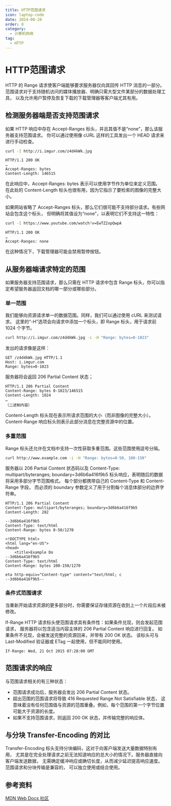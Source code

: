 ```yaml
---
title: HTTP范围请求
icon: laptop-code
date: 2024-08-20
order: 8
category:
  - 计算机网络
tag:
  - HTTP
---
```


# HTTP范围请求

HTTP 的 Range 请求使客户端能够要求服务器仅向其回传 HTTP 消息的一部分。
范围请求对于支持随机访问的媒体播放器、明确只需大型文件某部分的数据处理工具，
以及允许用户暂停及恢复下载的下载管理器等客户端尤其有用。

## 检测服务器端是否支持范围请求

如果 HTTP 响应中存在 Accept-Ranges 标头，并且其值不是“none”，那么该服务器支持范围请求。
你可以通过使用像 cURL 这样的工具发出一个 HEAD 请求来进行手动检查。

```BASH
curl -I http://i.imgur.com/z4d4kWk.jpg
```

```http request
HTTP/1.1 200 OK
…
Accept-Ranges: bytes
Content-Length: 146515
```

在此响应中，Accept-Ranges: bytes 表示可以使用字节作为单位来定义范围。
在此处的 Content-Length 标头也很有用，因为它指示了要检索的图像的完整大小。

如果网站省略了 Accept-Ranges 标头，那么它们很可能不支持部分请求。有些网站会包含这个标头，
但明确将其值设为“none”，以表明它们不支持这一特性：

```BASH
curl -I https://www.youtube.com/watch?v=EwTZ2xpQwpA
```

```http request
HTTP/1.1 200 OK
…
Accept-Ranges: none
```

在这种情况下，下载管理器可能会禁用暂停按钮。

## 从服务器端请求特定的范围

如果服务器支持范围请求，那么只需在 HTTP 请求中包含 Range 标头，你可以指定希望服务器返回文档的哪一部分或哪些部分。

### 单一范围

我们能够向资源请求单一的数据范围。同样，我们可以通过使用 cURL 来测试请求。
这里的“-H”选项会向请求中添加一个标头，即 Range 标头，用于请求前 1024 个字节。

```BASH
curl http://i.imgur.com/z4d4kWk.jpg -i -H "Range: bytes=0-1023"
```

发出的请求像是这样：

```http request
GET /z4d4kWk.jpg HTTP/1.1
Host: i.imgur.com
Range: bytes=0-1023
```

服务器将会返回 206 Partial Content 状态；

```http request
HTTP/1.1 206 Partial Content
Content-Range: bytes 0-1023/146515
Content-Length: 1024
…
（二进制内容）
```

Content-Length 标头现在表示所请求范围的大小（而非图像的完整大小）。
Content-Range 响应标头则表示此部分消息在完整资源中的位置。

### 多重范围

Range 标头还允许在文档中支持一次性获取多重范围。这些范围使用逗号分隔。

```BASH
curl http://www.example.com -i -H "Range: bytes=0-50, 100-150"
```

服务器以 206 Partial Content 状态码以及 Content-Type: multipart/byteranges; 
boundary=3d6b6a416f9b5 标头响应，表明随后的数据将采用多部分字节范围格式。
每个部分都携带自己的 Content-Type 和 Content-Range 字段，
而必须的 boundary 参数定义了用于分割每个消息体部分的边界字符串。

```http request
HTTP/1.1 206 Partial Content
Content-Type: multipart/byteranges; boundary=3d6b6a416f9b5
Content-Length: 282

--3d6b6a416f9b5
Content-Type: text/html
Content-Range: bytes 0-50/1270

<!DOCTYPE html>
<html lang="en-US">
<head>
    <title>Example Do
--3d6b6a416f9b5
Content-Type: text/html
Content-Range: bytes 100-150/1270

eta http-equiv="Content-type" content="text/html; c
--3d6b6a416f9b5--
```

### 条件式范围请求

当重新开始请求资源的更多部分时，你需要保证存储资源在收到上一个片段后未被修改。

If-Range HTTP 请求标头使范围请求具有条件性：如果条件兑现，则会发起范围请求，
服务器将以包含适当内容主体的 206 Partial Content 响应进行回复。
如果条件不兑现，会被发送完整的资源回来，并带有 200 OK 状态。
该标头可与 Last-Modified 验证器或 ETag 一起使用，但不能同时使用。

```http request
If-Range: Wed, 21 Oct 2015 07:28:00 GMT
```

## 范围请求的响应

与范围请求相关的有三种状态：

* 范围请求成功后，服务器会发出 206 Partial Content 状态。
* 超出范围的范围请求将导致 416 Requested Range Not Satisfiable 状态，
  这意味着没有任何范围值与资源的范围重叠。例如，每个范围的第一个字节位置可能大于资源的长度。
* 如果不支持范围请求，则返回 200 OK 状态，并传输完整的响应体。

## 与分块 Transfer-Encoding 的对比

Transfer-Encoding 标头支持分块编码，这对于向客户端发送大量数据特别有用，
尤其是在完全处理请求之前无法知道响应的总大小的情况下。服务器直接向客户端发送数据，
无需确定缓冲响应或确切长度，从而减少延迟提高响应速度。范围请求和分块传输是兼容的，
可以独立使用或结合使用。

## 参考资料

[MDN Web Docs 社区](https://developer.mozilla.org/zh-CN/docs/Web/HTTP/Range_requests)
